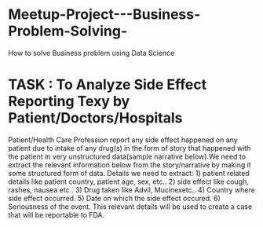 # Meetup-Project---Business-Problem-Solving-
How to solve Business problem using Data Science
# TASK : To Analyze Side Effect Reporting Texy by Patient/Doctors/Hospitals
Patient/Health Care Profession report any side effect happened on any patient due to intake of any drug(s) in the form of story that happened with the patient in very unstructured data(sample narrative below).We need to extract the relevant information below from the story/narrative by making it some structured form of data. Details we need to extract: 1) patient related details like patient country, patient age, sex, etc.. 2) side effect like cough, rashes, nausea etc.. 3) Drug taken like Advil, Mucinexetc.. 4) Country where side effect occurred. 5) Date on which the side effect occured. 6) Seriousness of the event.
This relevant details will be used to create a case that will be reportable to FDA.

